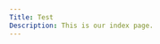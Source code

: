 ```yaml
---
Title: Test
Description: This is our index page.
---
```

<div class="container">
    <div class="box1"></div>
    <div class="box2"></div>
    <div class="box3"></div>
    <div class="box4"></div>
</div>